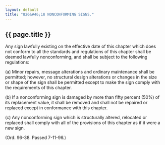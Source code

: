 ```yaml
---
layout: default 
title: "826&#46;18 NONCONFORMING SIGNS."
---
```


{{ page.title }}
----------------

Any sign lawfully existing on the effective date of this chapter which
does not conform to all the standards and regulations of this chapter
shall be deemed lawfully nonconforming, and shall be subject to the
following regulations:

​(a) Minor repairs, message alterations and ordinary maintenance shall
be permitted; however, no structural design alterations or changes in
the size or shape of the sign shall be permitted except to make the sign
comply with the requirements of this chapter.

​(b) If a nonconforming sign is damaged by more than fifty percent (50%)
of its replacement value, it shall be removed and shall not be repaired
or replaced except in conformance with this chapter.

​(c) Any nonconforming sign which is structurally altered, relocated or
replaced shall comply with all of the provisions of this chapter as if
it were a new sign.

(Ord. 96-38. Passed 7-11-96.)
